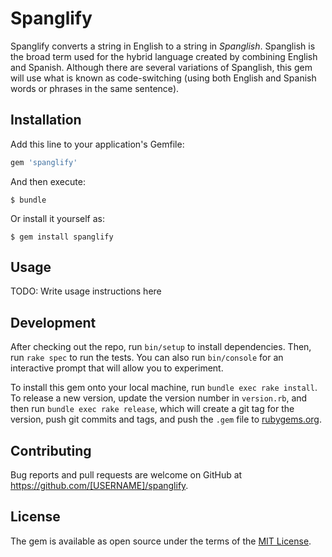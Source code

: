 # Spanglify

Spanglify converts a string in English to a string in _Spanglish_. Spanglish is the broad term used for the hybrid language created by combining English and Spanish. Although there are several variations of Spanglish, this gem will use what is known as code-switching (using both English and Spanish words or phrases in the same sentence).

## Installation

Add this line to your application's Gemfile:

```ruby
gem 'spanglify'
```

And then execute:

    $ bundle

Or install it yourself as:

    $ gem install spanglify

## Usage

TODO: Write usage instructions here

## Development

After checking out the repo, run `bin/setup` to install dependencies. Then, run `rake spec` to run the tests. You can also run `bin/console` for an interactive prompt that will allow you to experiment.

To install this gem onto your local machine, run `bundle exec rake install`. To release a new version, update the version number in `version.rb`, and then run `bundle exec rake release`, which will create a git tag for the version, push git commits and tags, and push the `.gem` file to [rubygems.org](https://rubygems.org).

## Contributing

Bug reports and pull requests are welcome on GitHub at https://github.com/[USERNAME]/spanglify.

## License

The gem is available as open source under the terms of the [MIT License](https://opensource.org/licenses/MIT).
